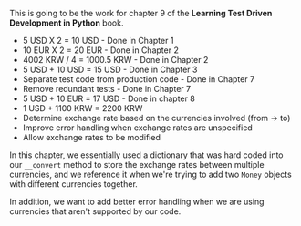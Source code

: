 This is going to be the work for chapter 9 of the **Learning Test Driven Development in Python** book.

* 5 USD X 2 = 10 USD - Done in Chapter 1
* 10 EUR X 2 = 20 EUR - Done in Chapter 2
* 4002 KRW / 4 = 1000.5 KRW - Done in Chapter 2
* 5 USD + 10 USD = 15 USD - Done in Chapter 3
* Separate test code from production code - Done in Chapter 7
* Remove redundant tests - Done in Chapter 7
* 5 USD + 10 EUR = 17 USD - Done in chapter 8
* 1 USD + 1100 KRW = 2200 KRW
* Determine exchange rate based on the currencies involved (from -> to)
* Improve error handling when exchange rates are unspecified
* Allow exchange rates to be modified

In this chapter, we essentially used a dictionary that was hard coded into our `__convert` method to store
the exchange rates between multiple currencies, and we reference it when we're trying to add two
`Money` objects with different currencies together.

In addition, we want to add better error handling when we are using currencies that aren't supported by our 
code.
